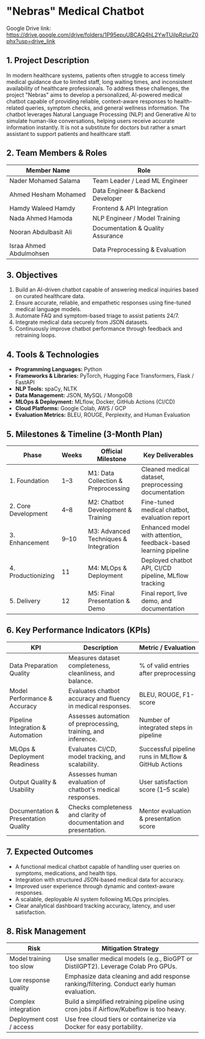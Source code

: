 # "Nebras" Medical Chatbot

Google Drive link: https://drive.google.com/drive/folders/1P95epuUBCAQ4hL2YwTUiIpRzlurZ0phx?usp=drive_link

## 1. Project Description

In modern healthcare systems, patients often struggle to access timely medical guidance due to limited staff, long waiting times, and inconsistent availability of healthcare professionals. To address these challenges, the project "Nebras" aims to develop a personalized, AI-powered medical chatbot capable of providing reliable, context-aware responses to health-related queries, symptom checks, and general wellness information. The chatbot leverages Natural Language Processing (NLP) and Generative AI to simulate human-like conversations, helping users receive accurate information instantly. It is not a substitute for doctors but rather a smart assistant to support patients and healthcare staff.

## 2. Team Members & Roles

| Member Name | Role |
|-------------|------|
| Nader Mohamed Salama | Team Leader / Lead ML Engineer |
| Ahmed Hesham Mohamed | Data Engineer & Backend Developer |
| Hamdy Waleed Hamdy | Frontend & API Integration |
| Nada Ahmed Hamoda | NLP Engineer / Model Training |
| Nooran Abdulbasit Ali | Documentation & Quality Assurance |
| Israa Ahmed Abdulmohsen | Data Preprocessing & Evaluation |

## 3. Objectives

1. Build an AI-driven chatbot capable of answering medical inquiries based on curated healthcare data.
2. Ensure accurate, reliable, and empathetic responses using fine-tuned medical language models.
3. Automate FAQ and symptom-based triage to assist patients 24/7.
4. Integrate medical data securely from JSON datasets.
5. Continuously improve chatbot performance through feedback and retraining loops.

## 4. Tools & Technologies

- **Programming Languages:** Python
- **Frameworks & Libraries:** PyTorch, Hugging Face Transformers, Flask / FastAPI
- **NLP Tools:** spaCy, NLTK
- **Data Management:** JSON, MySQL / MongoDB
- **MLOps & Deployment:** MLflow, Docker, GitHub Actions (CI/CD)
- **Cloud Platforms:** Google Colab, AWS / GCP
- **Evaluation Metrics:** BLEU, ROUGE, Perplexity, and Human Evaluation

## 5. Milestones & Timeline (3-Month Plan)

| Phase | Weeks | Official Milestone | Key Deliverables |
|-------|-------|-------------------|------------------|
| 1. Foundation | 1–3 | M1: Data Collection & Preprocessing | Cleaned medical dataset, preprocessing documentation |
| 2. Core Development | 4–8 | M2: Chatbot Development & Training | Fine-tuned medical chatbot, evaluation report |
| 3. Enhancement | 9–10 | M3: Advanced Techniques & Integration | Enhanced model with attention, feedback-based learning pipeline |
| 4. Productionizing | 11 | M4: MLOps & Deployment | Deployed chatbot API, CI/CD pipeline, MLflow tracking |
| 5. Delivery | 12 | M5: Final Presentation & Demo | Final report, live demo, and documentation |

## 6. Key Performance Indicators (KPIs)

| KPI | Description | Metric / Evaluation |
|-----|-------------|---------------------|
| Data Preparation Quality | Measures dataset completeness, cleanliness, and balance. | % of valid entries after preprocessing |
| Model Performance & Accuracy | Evaluates chatbot accuracy and fluency in medical responses. | BLEU, ROUGE, F1-score |
| Pipeline Integration & Automation | Assesses automation of preprocessing, training, and inference. | Number of integrated steps in pipeline |
| MLOps & Deployment Readiness | Evaluates CI/CD, model tracking, and scalability. | Successful pipeline runs in MLflow & GitHub Actions |
| Output Quality & Usability | Assesses human evaluation of chatbot's medical responses. | User satisfaction score (1–5 scale) |
| Documentation & Presentation Quality | Checks completeness and clarity of documentation and presentation. | Mentor evaluation & presentation score |

## 7. Expected Outcomes

- A functional medical chatbot capable of handling user queries on symptoms, medications, and health tips.
- Integration with structured JSON-based medical data for accuracy.
- Improved user experience through dynamic and context-aware responses.
- A scalable, deployable AI system following MLOps principles.
- Clear analytical dashboard tracking accuracy, latency, and user satisfaction.

## 8. Risk Management

| Risk | Mitigation Strategy |
|------|--------------------|
| Model training too slow | Use smaller medical models (e.g., BioGPT or DistilGPT2). Leverage Colab Pro GPUs. |
| Low response quality | Emphasize data cleaning and add response ranking/filtering. Conduct early human evaluation. |
| Complex integration | Build a simplified retraining pipeline using cron jobs if Airflow/Kubeflow is too heavy. |
| Deployment cost / access | Use free cloud tiers or containerize via Docker for easy portability. |
